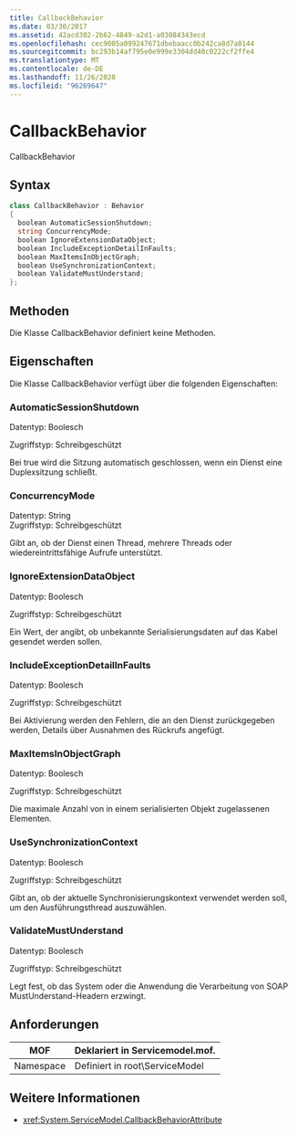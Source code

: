 ```yaml
---
title: CallbackBehavior
ms.date: 03/30/2017
ms.assetid: 42acd302-2b62-4849-a2d1-a03084343ecd
ms.openlocfilehash: cec9005a099247671dbebaacc0b242ca8d7a0144
ms.sourcegitcommit: bc293b14af795e0e999e3304dd40c0222cf2ffe4
ms.translationtype: MT
ms.contentlocale: de-DE
ms.lasthandoff: 11/26/2020
ms.locfileid: "96269647"
---
```

# <a name="callbackbehavior"></a>CallbackBehavior

CallbackBehavior  
  
## <a name="syntax"></a>Syntax  
  
```csharp
class CallbackBehavior : Behavior  
{  
  boolean AutomaticSessionShutdown;  
  string ConcurrencyMode;  
  boolean IgnoreExtensionDataObject;  
  boolean IncludeExceptionDetailInFaults;  
  boolean MaxItemsInObjectGraph;  
  boolean UseSynchronizationContext;  
  boolean ValidateMustUnderstand;  
};  
```  
  
## <a name="methods"></a>Methoden  

 Die Klasse CallbackBehavior definiert keine Methoden.  
  
## <a name="properties"></a>Eigenschaften  

 Die Klasse CallbackBehavior verfügt über die folgenden Eigenschaften:  
  
### <a name="automaticsessionshutdown"></a>AutomaticSessionShutdown  

 Datentyp: Boolesch  
  
 Zugriffstyp: Schreibgeschützt  
  
 Bei true wird die Sitzung automatisch geschlossen, wenn ein Dienst eine Duplexsitzung schließt.  
  
### <a name="concurrencymode"></a>ConcurrencyMode  

 Datentyp: String  
Zugriffstyp: Schreibgeschützt  
  
 Gibt an, ob der Dienst einen Thread, mehrere Threads oder wiedereintrittsfähige Aufrufe unterstützt.  
  
### <a name="ignoreextensiondataobject"></a>IgnoreExtensionDataObject  

 Datentyp: Boolesch  
  
 Zugriffstyp: Schreibgeschützt  
  
 Ein Wert, der angibt, ob unbekannte Serialisierungsdaten auf das Kabel gesendet werden sollen.  
  
### <a name="includeexceptiondetailinfaults"></a>IncludeExceptionDetailInFaults  

 Datentyp: Boolesch  
  
 Zugriffstyp: Schreibgeschützt  
  
 Bei Aktivierung werden den Fehlern, die an den Dienst zurückgegeben werden, Details über Ausnahmen des Rückrufs angefügt.  
  
### <a name="maxitemsinobjectgraph"></a>MaxItemsInObjectGraph  

 Datentyp: Boolesch  
  
 Zugriffstyp: Schreibgeschützt  
  
 Die maximale Anzahl von in einem serialisierten Objekt zugelassenen Elementen.  
  
### <a name="usesynchronizationcontext"></a>UseSynchronizationContext  

 Datentyp: Boolesch  
  
 Zugriffstyp: Schreibgeschützt  
  
 Gibt an, ob der aktuelle Synchronisierungskontext verwendet werden soll, um den Ausführungsthread auszuwählen.  
  
### <a name="validatemustunderstand"></a>ValidateMustUnderstand  

 Datentyp: Boolesch  
  
 Zugriffstyp: Schreibgeschützt  
  
 Legt fest, ob das System oder die Anwendung die Verarbeitung von SOAP MustUnderstand-Headern erzwingt.  
  
## <a name="requirements"></a>Anforderungen  
  
|MOF|Deklariert in Servicemodel.mof.|  
|---------|-----------------------------------|  
|Namespace|Definiert in root\ServiceModel|  
  
## <a name="see-also"></a>Weitere Informationen

- <xref:System.ServiceModel.CallbackBehaviorAttribute>
